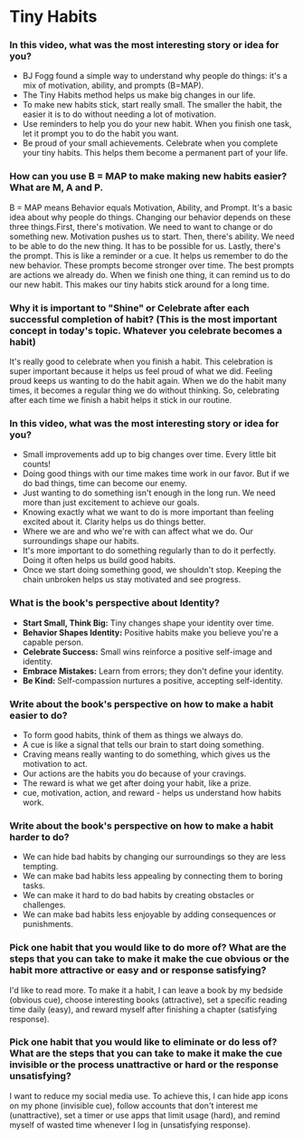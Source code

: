 # Tiny Habits


### In this video, what was the most interesting story or idea for you?

- BJ Fogg found a simple way to understand why people do things: it's a mix of motivation, ability, and prompts (B=MAP).
- The Tiny Habits method helps us make big changes in our life.
- To make new habits stick, start really small. The smaller the habit, the easier it is to do without needing a lot of motivation.
- Use reminders to help you do your new habit. When you finish one task, let it prompt you to do the habit you want.
- Be proud of your small achievements. Celebrate when you complete your tiny habits. This helps them become a permanent part of your life.


### How can you use B = MAP to make making new habits easier? What are M, A and P.

B = MAP means Behavior equals Motivation, Ability, and Prompt. It's a basic idea about why people do things. Changing our behavior depends on these three things.First, there's motivation. We need to want to change or do something new. Motivation pushes us to start. Then, there's ability. We need to be able to do the new thing. It has to be possible for us. Lastly, there's the prompt. This is like a reminder or a cue. It helps us remember to do the new behavior. These prompts become stronger over time. The best prompts are actions we already do. When we finish one thing, it can remind us to do our new habit. This makes our tiny habits stick around for a long time.


### Why it is important to "Shine" or Celebrate after each successful completion of habit? (This is the most important concept in today's topic. Whatever you celebrate becomes a habit)

It's really good to celebrate when you finish a habit. This celebration is super important because it helps us feel proud of what we did. Feeling proud keeps us wanting to do the habit again. When we do the habit many times, it becomes a regular thing we do without thinking. So, celebrating after each time we finish a habit helps it stick in our routine.


### In this video, what was the most interesting story or idea for you?

- Small improvements add up to big changes over time. Every little bit counts!
- Doing good things with our time makes time work in our favor. But if we do bad things, time can become our enemy.
- Just wanting to do something isn't enough in the long run. We need more than just excitement to achieve our goals.
- Knowing exactly what we want to do is more important than feeling excited about it. Clarity helps us do things better.
- Where we are and who we're with can affect what we do. Our surroundings shape our habits.
- It's more important to do something regularly than to do it perfectly. Doing it often helps us build good habits.
- Once we start doing something good, we shouldn't stop. Keeping the chain unbroken helps us stay motivated and see progress.


### What is the book's perspective about Identity?

- **Start Small, Think Big:** Tiny changes shape your identity over time.
- **Behavior Shapes Identity:** Positive habits make you believe you're a capable person.
- **Celebrate Success:** Small wins reinforce a positive self-image and identity.
- **Embrace Mistakes:** Learn from errors; they don't define your identity.
- **Be Kind:** Self-compassion nurtures a positive, accepting self-identity.


### Write about the book's perspective on how to make a habit easier to do?

- To form good habits, think of them as things we always do.
- A cue is like a signal that tells our brain to start doing something.
- Craving means really wanting to do something, which gives us the motivation to act.
- Our actions are the habits you do because of your cravings.
- The reward is what we get after doing your habit, like a prize.
- cue, motivation, action, and reward - helps us understand how habits work.


### Write about the book's perspective on how to make a habit harder to do?

- We can hide bad habits by changing our surroundings so they are less tempting.
- We can make bad habits less appealing by connecting them to boring tasks.
- We can make it hard to do bad habits by creating obstacles or challenges.
- We can make bad habits less enjoyable by adding consequences or punishments.


### Pick one habit that you would like to do more of? What are the steps that you can take to make it make the cue obvious or the habit more attractive or easy and or response satisfying?

I'd like to read more. To make it a habit, I can leave a book by my bedside (obvious cue), choose interesting books (attractive), set a specific reading time daily (easy), and reward myself after finishing a chapter (satisfying response).


### Pick one habit that you would like to eliminate or do less of? What are the steps that you can take to make it make the cue invisible or the process unattractive or hard or the response unsatisfying?

I want to reduce my social media use. To achieve this, I can hide app icons on my phone (invisible cue), follow accounts that don't interest me (unattractive), set a timer or use apps that limit usage (hard), and remind myself of wasted time whenever I log in (unsatisfying response).
